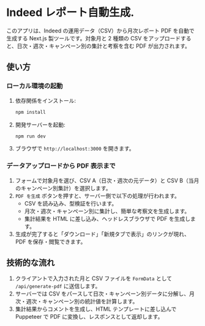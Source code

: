 # Indeed レポート自動生成.

このアプリは、Indeed の運用データ（CSV）から月次レポート PDF を自動で生成する Next.js 製ツールです。対象月と 2 種類の CSV をアップロードすると、日次・週次・キャンペーン別の集計と考察を含む PDF が出力されます。

## 使い方

### ローカル環境の起動

1. 依存関係をインストール:
   ```bash
   npm install
   ```
2. 開発サーバーを起動:
   ```bash
   npm run dev
   ```
3. ブラウザで `http://localhost:3000` を開きます。

### データアップロードから PDF 表示まで

1. フォームで対象月を選び、CSV A（日次・週次の元データ）と CSV B（当月のキャンペーン別集計）を選択します。
2. `PDF を生成` ボタンを押すと、サーバー側で以下の処理が行われます。
   - CSV を読み込み、型検証を行います。
   - 月次・週次・キャンペーン別に集計し、簡単な考察文を生成します。
   - 集計結果を HTML に差し込み、ヘッドレスブラウザで PDF を生成します。
3. 生成が完了すると「ダウンロード」「新規タブで表示」のリンクが現れ、PDF を保存・閲覧できます。

## 技術的な流れ

1. クライアントで入力された月と CSV ファイルを `FormData` として `/api/generate-pdf` に送信します。
2. サーバーでは CSV をパースして日次・キャンペーン別データに分解し、月次・週次・キャンペーン別の統計値を計算します。
3. 集計結果からコメントを生成し、HTML テンプレートに差し込んで Puppeteer で PDF に変換し、レスポンスとして返却します。
